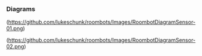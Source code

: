 ### Diagrams
(https://github.com/lukeschunk/roombots/Images/RoombotDiagramSensor-01.png)


(https://github.com/lukeschunk/roombots/Images/RoombotDiagramSensor-02.png)
